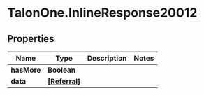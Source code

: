 # TalonOne.InlineResponse20012

## Properties

Name | Type | Description | Notes
------------ | ------------- | ------------- | -------------
**hasMore** | **Boolean** |  | 
**data** | [**[Referral]**](Referral.md) |  | 


